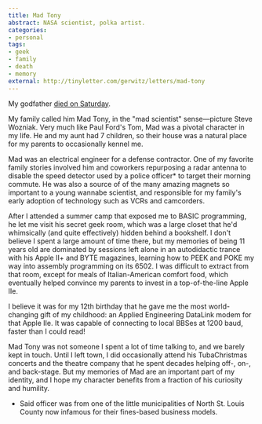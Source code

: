 ```yaml
---
title: Mad Tony
abstract: NASA scientist, polka artist.
categories:
- personal
tags:
- geek
- family
- death
- memory
external: http://tinyletter.com/gerwitz/letters/mad-tony
---
```


My godfather [died on Saturday](http://www.legacy.com/obituaries/stltoday/obituary.aspx?pid=174669662).

My family called him Mad Tony, in the "mad scientist" sense—picture Steve Wozniak. Very much like Paul Ford's Tom, Mad was a pivotal character in my life. He and my aunt had 7 children, so their house was a natural place for my parents to occasionally kennel me.

Mad was an electrical engineer for a defense contractor. One of my favorite family stories involved him and coworkers repurposing a radar antenna to disable the speed detector used by a police officer* to target their morning commute. He was also a source of of the many amazing magnets so important to a young wannabe scientist, and responsible for my family's early adoption of technology such as VCRs and camcorders.

After I attended a summer camp that exposed me to BASIC programming, he let me visit his secret geek room, which was a large closet that he'd whimsically (and quite effectively) hidden behind a bookshelf. I don't believe I spent a large amount of time there, but my memories of being 11 years old are dominated by sessions left alone in an autodidactic trance with his Apple II+ and BYTE magazines, learning how to PEEK and POKE my way into assembly programming on its 6502. I was difficult to extract from that room, except for meals of Italian-American comfort food, which eventually helped convince my parents to invest in a top-of-the-line Apple IIe.

I believe it was for my 12th birthday that he gave me the most world-changing gift of my childhood: an Applied Engineering DataLink modem for that Apple IIe. It was capable of connecting to local BBSes at 1200 baud, faster than I could read!

Mad Tony was not someone I spent a lot of time talking to, and we barely kept in touch. Until I left town, I did occasionally attend his TubaChristmas concerts and the theatre company that he spent decades helping off-, on-, and back-stage. But my memories of Mad are an important part of my identity, and I hope my character benefits from a fraction of his curiosity and humility.

* Said officer was from one of the little municipalities of North St. Louis County now infamous for their fines-based business models.
